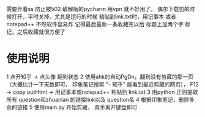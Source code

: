需要开着ss 防止被502
破解版的pycharm 用vpn 就不好用了。 偶尔下载包的时候打开，平时关掉。尤其是运行的时候
粘贴到link.txt时，用记事本 或者 notepad++ 不然软件容易炸
记得最后最新一条收藏完以后 标题上加两个字 标记，之后收藏就很方便了

# 使用说明
1 点开知乎 → 点头像 翻到状态 
2 使用ahk的自动PgDn，翻到没有剪藏的那一页（大概估计一下天数即可，
印象笔记搜索 "- 知乎" 能看到最近剪藏的网页），
F12 → copy outHtml → 用记事本或notepad++ 粘贴到 link.txt
3 用python 正则提取所有 question和zhuanlan 的链接link以及 question名
4 根据印象笔记，删除多余的链接
5 使用main.py 开始剪藏， 双手离开键盘即可
